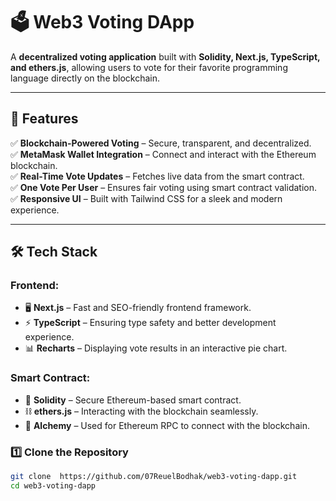 # 🗳 Web3 Voting DApp

A **decentralized voting application** built with **Solidity, Next.js, TypeScript, and ethers.js**, allowing users to vote for their favorite programming language directly on the blockchain.

---

## 🚀 Features

✅ **Blockchain-Powered Voting** – Secure, transparent, and decentralized.  
✅ **MetaMask Wallet Integration** – Connect and interact with the Ethereum blockchain.  
✅ **Real-Time Vote Updates** – Fetches live data from the smart contract.  
✅ **One Vote Per User** – Ensures fair voting using smart contract validation.  
✅ **Responsive UI** – Built with Tailwind CSS for a sleek and modern experience.

---

## 🛠 Tech Stack

### **Frontend:**

- 🖥️ **Next.js** – Fast and SEO-friendly frontend framework.
- ⚡ **TypeScript** – Ensuring type safety and better development experience.
- 📊 **Recharts** – Displaying vote results in an interactive pie chart.

### **Smart Contract:**

- 🔗 **Solidity** – Secure Ethereum-based smart contract.
- ⛓ **ethers.js** – Interacting with the blockchain seamlessly.
- 📡 **Alchemy** – Used for Ethereum RPC to connect with the blockchain.

### **1️⃣ Clone the Repository**

```sh
git clone  https://github.com/07ReuelBodhak/web3-voting-dapp.git
cd web3-voting-dapp
```
